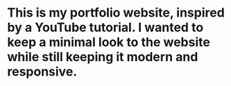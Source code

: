 # This is my portfolio website, inspired by a YouTube tutorial. I wanted to keep a minimal look to the website while still keeping it modern and responsive.
